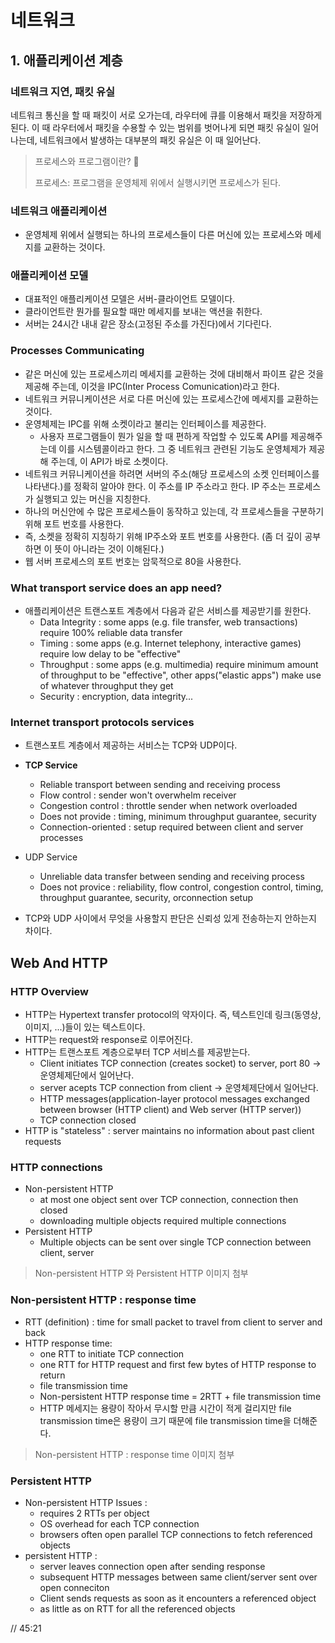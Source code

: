 # 네트워크

## 1. 애플리케이션 계층

### 네트워크 지연, 패킷 유실

네트워크 통신을 할 때 패킷이 서로 오가는데, 라우터에 큐를 이용해서 패킷을 저장하게 된다. 이 때 라우터에서 패킷을 수용할 수 있는 범위를 벗어나게 되면 패킷 유실이 일어나는데, 네트워크에서 발생하는 대부분의 패킷 유실은 이 때 일어난다.

> 프로세스와 프로그램이란? 🤔
>
> 프로세스: 프로그램을 운영체제 위에서 실행시키면 프로세스가 된다.

### 네트워크 애플리케이션

* 운영체제 위에서 실행되는 하나의 프로세스들이 다른 머신에 있는 프로세스와 메세지를 교환하는 것이다.

### 애플리케이션 모델

* 대표적인 애플리케이션 모델은 서버-클라이언트 모델이다.
* 클라이언트란 뭔가를 필요할 때만 메세지를 보내는 액션을 취한다.
* 서버는 24시간 내내 같은 장소(고정된 주소를 가진다)에서 기다린다.

### Processes Communicating

* 같은 머신에 있는 프로세스끼리 메세지를 교환하는 것에 대비해서 파이프 같은 것을 제공해 주는데, 이것을 IPC(Inter Process Comunication)라고 한다.
* 네트워크 커뮤니케이션은 서로 다른 머신에 있는 프로세스간에 메세지를 교환하는 것이다.
* 운영체제는 IPC를 위해 소켓이라고 불리는 인터페이스를 제공한다.
  * 사용자 프로그램들이 뭔가 일을 할 때 편하게 작업할 수 있도록 API를 제공해주는데 이를 시스템콜이라고 한다. 그 중 네트워크 관련된 기능도 운영체제가 제공해 주는데, 이 API가 바로 소켓이다.
* 네트워크 커뮤니케이션을 하려면 서버의 주소(해당 프로세스의 소켓 인터페이스를 나타낸다.)를 정확히 알아야 한다. 이 주소를 IP 주소라고 한다. IP 주소는 프로세스가 실행되고 있는 머신을 지칭한다.
* 하나의 머신안에 수 많은 프로세스들이 동작하고 있는데, 각 프로세스들을 구분하기 위해 포트 번호를 사용한다.
* 즉, 소켓을 정확히 지칭하기 위해 IP주소와 포트 번호를 사용한다. (좀 더 깊이 공부하면 이 뜻이 아니라는 것이 이해된다.)
* 웹 서버 프로세스의 포트 번호는 암묵적으로 80을 사용한다.

### What transport service does an app need?

* 애플리케이션은 트랜스포트 계층에서 다음과 같은 서비스를 제공받기를 원한다.
  * Data Integrity : some apps (e.g. file transfer, web transactions) require 100% reliable data transfer
  * Timing : some apps (e.g. Internet telephony, interactive games) require low delay to be "effective"
  * Throughput : some apps (e.g. multimedia) require minimum amount of throughput to be "effective", other apps("elastic apps") make use of whatever throughput they get
  * Security : encryption, data integrity...

### Internet transport protocols services

* 트랜스포트 계층에서 제공하는 서비스는 TCP와 UDP이다.

* **TCP Service**
  * Reliable transport between sending and receiving process
  * Flow control : sender won't overwhelm receiver
  * Congestion control : throttle sender when network overloaded
  * Does not provide : timing, minimum throughput guarantee, security
  * Connection-oriented : setup required between client and server processes
* UDP Service
  * Unreliable data transfer between sending and receiving process
  * Does not provice : reliability, flow control, congestion control, timing, throughput guarantee, security, orconnection setup
* TCP와 UDP 사이에서 무엇을 사용할지 판단은 신뢰성 있게 전송하는지 안하는지 차이다.



## Web And HTTP

### HTTP Overview

* HTTP는 Hypertext transfer protocol의 약자이다. 즉, 텍스트인데 링크(동영상, 이미지, ...)들이 있는 텍스트이다.
* HTTP는 request와 response로 이루어진다.
* HTTP는 트랜스포트 계층으로부터 TCP 서비스를 제공받는다.
  * Client initiates TCP connection (creates socket) to server, port 80 -> 운영체제단에서 일어난다.
  * server acepts TCP connection from client -> 운영체제단에서 일어난다.
  * HTTP messages(application-layer protocol messages exchanged between browser (HTTP client) and Web server (HTTP server))
  * TCP connection closed
* HTTP is "stateless" : server maintains no information about past client requests

### HTTP connections

* Non-persistent HTTP
  * at most one object sent over TCP connection, connection then closed
  * downloading multiple objects required multiple connections
* Persistent HTTP
  * Multiple objects can be sent over single TCP connection between client, server

> Non-persistent HTTP 와 Persistent HTTP 이미지 첨부

### Non-persistent HTTP : response time

* RTT (definition) : time for small packet to travel from client to server and back
* HTTP response time:
  * one RTT to initiate TCP connection
  * one RTT for HTTP request and first few bytes of HTTP response to return
  * file transmission time
  * Non-persistent HTTP response time = 2RTT + file transmission time
  * HTTP 메세지는 용량이 작아서 무시할 만큼 시간이 적게 걸리지만 file transmission time은 용량이 크기 때문에 file transmission time을 더해준다.

> Non-persistent HTTP : response time 이미지 첨부

### Persistent HTTP

* Non-persistent HTTP Issues :
  * requires 2 RTTs per object
  * OS overhead for each TCP connection
  * browsers often open parallel TCP connections to fetch referenced objects
* persistent HTTP :
  * server leaves connection open after sending response
  * subsequent HTTP messages between same client/server sent over open conneciton
  * Client sends requests as soon as it encounters a referenced object
  * as little as on RTT for all the referenced objects

// 45:21
